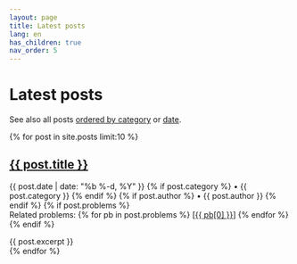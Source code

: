 ```yaml
---
layout: page
title: Latest posts
lang: en
has_children: true
nav_order: 5
---
```


# Latest posts

See also all posts [ordered by category](/blog/categories) or [date](/blog).

{% for post in site.posts limit:10 %}
<div class="post">
  <h2>
    <a class="post-link" href="{{ post.url }}">{{ post.title }}</a>
  </h2>
  <p class="post-meta"><time datetime="{{ post.date | date_to_xmlschema }}" itemprop="datePublished">{{ post.date | date: "%b %-d, %Y" }}</time>
    {% if post.category %}
      • <span itemprop="category">{{ post.category }}</span>
    {% endif %}
    {% if post.author %}
      • <span itemprop="author">{{ post.author }}</span>
    {% endif %}
    {% if post.problems %}
    <br>Related problems:
      {% for pb in post.problems %}
        <a href="{{ pb[1] }}">[{{ pb[0] }}]</a>
      {% endfor %}
    {% endif %}
  </p>
  {{ post.excerpt }}
</div>
{% endfor %}
